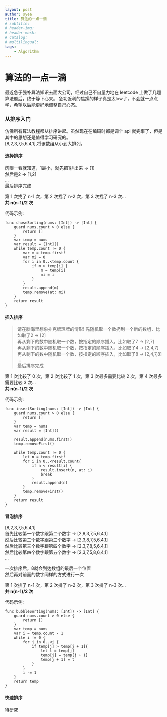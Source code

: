 ```yaml
---
layout: post
author: syea
title: 算法的一点一滴
# subtitle:
# header-img: 
# header-mask:  
# catalog: 
# multilingual: 
tags:
    - Algorithm
---
```


# 算法的一点一滴

最近急于强补算法知识去面大公司，经过自己不自量力地在 leetcode 上做了几题算法题后，终于静下心来。
急功近利的焦躁的样子真是太low了，不会就一点点学，希望以后能更好地调整自己心态。

### 从排序入门 <br>
仿佛所有算法教程都从排序讲起。虽然现在在编码时都是调个 api 就完事了，但是其中的思想还是值得学习研究的。<br>
[8,2,3,7,5,6,4,1],将该数组从小到大排列。<br>

#### **选择排序**<br>
肉眼一看就知道，1最小，就先把1排出来 -> [1] <br>
然后是2 -> [1,2]<br>
... <br>
最后排序完成<br>

第 1 次找了 n-1 次，第 2 次找了 n-2 次，第 3 次找了 n-3 次...<br>
**共 n(n-1)/2 次**

代码示例:
```
func choseSorting(nums: [Int]) -> [Int] {
    guard nums.count > 0 else {
        return []
    }
    var temp = nums
    var result = [Int]()
    while temp.count != 0 {
        var m = temp.first!
        var mi = 0
        for i in 0..<temp.count {
            if m > temp[i] {
                m = temp[i]
                mi = i
            }
        }
        result.append(m)
        temp.remove(at: mi)
    }
    return result
}
```

#### **插入排序**<br>
> 请在脑海里想象扑克牌理牌的情形!
先随机取一个数扔到一个新的数组，比如取了2 -> [2] <br>
再从剩下的数中随机取一个数，按指定的顺序插入，比如取了7  -> [2,7] <br>
再从剩下的数中随机取一个数，按指定的顺序插入，比如取了4  -> [2,4,7] <br>
再从剩下的数中随机取一个数，按指定的顺序插入，比如取了8  -> [2,4,7,8] <br>
... <br>
最后排序完成<br>

第 1 次比较了 0 次，第 2 次比较了 1 次，第 3 次最多需要比较 2 次，第 4 次最多需要比较 3 次...<br>
**共 n(n-1)/2 次**

代码示例:
```
func insertSorting(nums: [Int]) -> [Int] {
    guard nums.count > 0 else {
        return []
    }
    var temp = nums
    var result = [Int]()
    
    result.append(nums.first!)
    temp.removeFirst()
    
    while temp.count != 0 {
        let n = temp.first!
        for i in 0..<result.count{
            if n < result[i] {
                result.insert(n, at: i)
                break
            }
            result.append(n)
        }
        temp.removeFirst()
    }
    return result
}
```

#### **冒泡排序**<br>
[8,2,3,7,5,6,4,1] <br>
首先比较第一个数字跟第二个数字 -> [2,8,3,7,5,6,4,1] <br>
然后比较第二个数字跟第三个数字 -> [2,3,8,7,5,6,4,1] <br>
然后比较第三个数字跟第四个数字 -> [2,3,7,8,5,6,4,1] <br>
然后比较第四个数字跟第五个数字 -> [2,3,7,5,8,6,4,1] <br>
...

一次排序后，8就会到达数组的最后一个位置<br>
然后再对前面的数字同样的方式进行一次<br>

第 1 次排了 n-1 次，第 2 次排了 n-2 次，第 3 次排了 n-3 次...<br>
**共 n(n-1)/2 次**

代码示例:
```
func bubbleSorting(nums: [Int]) -> [Int] {
    guard nums.count > 0 else {
        return []
    }
    var temp = nums
    var i = temp.count - 1
    while i != 0 {
        for j in 0..<i {
            if temp[j] > temp[j + 1]{
                let t = temp[j]
                temp[j] = temp[j + 1]
                temp[j + 1] = t
            }
        }
        i -= 1
    }
    return temp
}
```

#### **快速排序** <br>
待研究
